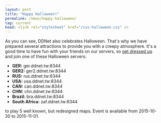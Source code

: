 ```yaml
---
layout: post
title: "Happy Halloween!"
permalink: /news/happy-halloween/
tag: current
head: <link rel="stylesheet" href="/css-halloween.css" />
---
```

As you can see, DDNet also celebrates Halloween. That's why we have prepared several attractions to provide you with a creepy atmosphere.
It's a good time to have fun with your friends on our servers, so <a href="http://ddnet.tw/skins/index.php?filter=phalloween">get dressed up</a> and join one of these Halloween servers:
<ul>
  <li><b>GER:</b> ger.ddnet.tw:8344</li>
  <li><b>GER2:</b> ger2.ddnet.tw:8344</li>
  <li><b>RUS:</b> rus.ddnet.tw:8344</li>
  <li><b>USA:</b> usa.ddnet.tw:8344</li>
  <li><b>CAN:</b> can.ddnet.tw:8344</li>
  <li><b>CHN:</b> chn.ddnet.tw:8344</li>
  <li><b>Brazil:</b> bra.ddnet.tw:8344</li>
  <li><b>South Africa:</b> zaf.ddnet.tw:8344</li>
</ul>
to play 5 well known, but redesigned maps. Event is available from 2015-10-30 to 2015-11-01.
